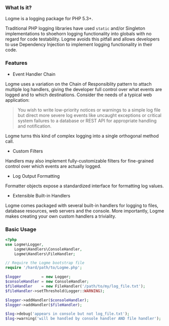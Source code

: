 ### What Is it?

Logme is a logging package for PHP 5.3+.

Traditional PHP logging libraries have used `static` and/or Singleton
implementations to shoehorn logging functionality into globals with
no regard for code testability. Logme avoids this pitfall and allows
developers to use Dependency Injection to implement logging functionality
in their code.

### Features

* Event Handler Chain

Logme uses a variation on the Chain of Responsiblity pattern to attach
multiple log handlers, giving the developer full control over what events
are logged and to which destinations. Consider the needs of a typical web
application:

> You wish to write low-priority notices or warnings to a simple log file
but direct more severe log events like uncaught exceptions or critical
system failures to a database or REST API for appropriate handling and
notification.

Logme turns this kind of complex logging into a single orthogonal method
call.

* Custom Filters

Handlers may also implement fully-customizable filters for fine-grained
control over which events are actually logged.

* Log Output Formatting

Formatter objects expose a standardized interface for formatting log values.

* Extensible Built-in Handlers

Logme comes packaged with several built-in handlers for logging to files,
database resources, web servers and the console. More importantly, Logme
makes creating your own custom handlers a triviality.

### Basic Usage

```php
<?php
use Logme\Logger,
    Logme\Handlers\ConsoleHandler,
    Logme\Handlers\FileHandler;

// Require the Logme bootstrap file
require '/hard/path/to/Logme.php';

$logger         = new Logger;
$consoleHandler = new ConsoleHandler;
$fileHandler    = new FileHandler('/path/to/my/log_file.txt');
$fileHandler->setThreshold(Logger::WARNING);

$logger->addHandler($consoleHandler);
$logger->addHandler($fileHandler);

$log->debug('appears in console but not log_file.txt');
$log->warning('will be handled by console handler AND file handler');
```
